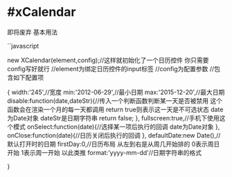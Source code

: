 #xCalendar
=========

即将废弃
基本用法

``javascript

new XCalendar(element,config);//这样就初始化了一个日历控件 你只需要config写好就行
//element为绑定日历控件的input标签
//config为配置参数
//包含如下配置项

{
  width:'245',//宽度
  min:'2012-06-29',//最小日期
  max:'2015-12-20',//最大日期
  disable:function(date,dateStr){//传入一个判断函数判断某一天是否被禁用 这个函数会在渲染一个月的每一天都调用 return true则表示这一天是不可选状态 date为Date对象 dateStr是日期字符串
       return false;
  },
  fullscreen:true,//手机下使用这个模式
  onSelect:function(date){//选择某一项后执行的回调 date为Date对象
  },
  onClose:function(date){//日历关闭后执行的回调
  },
  defaultDate:new Date(),//默认打开时的日期
  firstDay:0,//日历布局 从左到右是从周几开始排的 0表示周日开始 1表示周一开始 以此类推
  format:'yyyy-mm-dd'//日期字符串的格式

}
